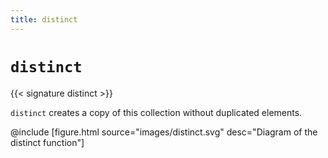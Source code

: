 ```yaml
---
title: distinct
---
```


# `distinct`

{{< signature distinct >}}

`distinct` creates a copy of this collection without duplicated elements.

@include [figure.html source="images/distinct.svg" desc="Diagram of the distinct function"]
